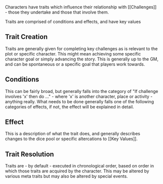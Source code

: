Characters have traits which influence their relationship with [[Challenges]] - those they undertake and those that involve them.

Traits are comprised of conditions and effects, and have key values
## Trait Creation
Traits are generally given for completing key challenges as is relevant to the plot or specific character. This might mean achieving some specific character goal or simply advancing the story. This is generally up to the GM, and can be spontaneous or a specific goal that players work towards.
## Conditions
This can be fairly broad, but generally falls into the category of "If challenge involves 'x' then do ..." - where 'x' is another character, place or activity - anything really. What needs to be done generally falls one of the following categories of effects, if not, the effect will be explained in detail.
## Effect
This is a description of what the trait does, and generally describes changes to the dice pool or specific altercations to [[Key Values]].
## Trait Resolution
Traits are - by default - executed in chronological order, based on order in which those traits are acquired by the character. This may be altered by various meta traits but may also be altered by special events. 